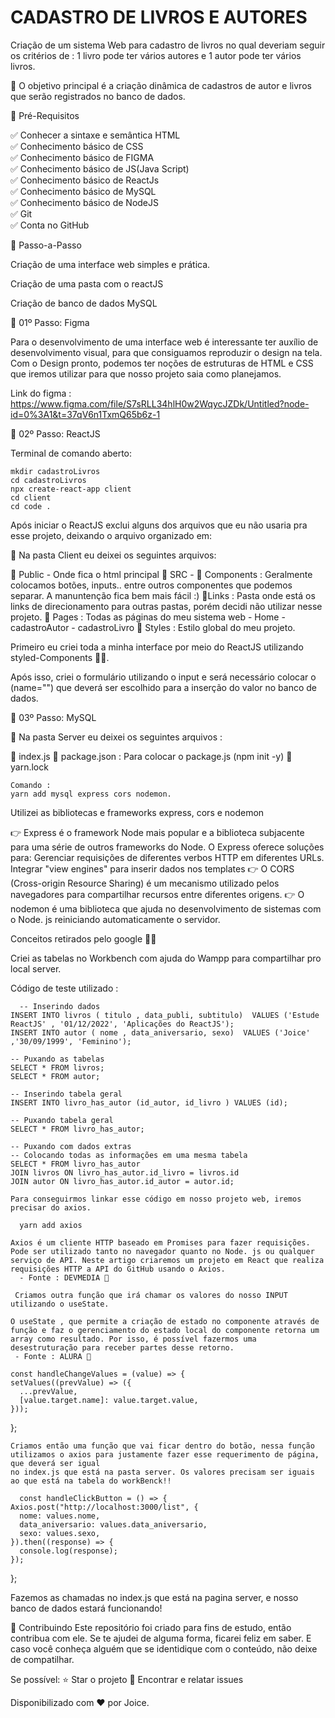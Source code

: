 # CADASTRO DE LIVROS E AUTORES

Criação de um sistema Web para cadastro de livros no qual deveriam seguir os critérios de : 1 livro pode ter vários autores e 1 autor pode ter vários livros.

💎 O objetivo principal é a criação dinâmica de cadastros de autor e livros que serão registrados no banco de dados.

🛑 Pré-Requisitos

✅ Conhecer a sintaxe e semântica HTML </br>
✅ Conhecimento básico de CSS </br>
✅ Conhecimento básico de FIGMA </br>
✅ Conhecimento básico de JS(Java Script)  </br>
✅ Conhecimento básico de ReactJs  </br>
✅ Conhecimento básico de MySQL </br>
✅ Conhecimento básico de NodeJS </br>
✅ Git </br>
✅ Conta no GitHub </br>

👣 Passo-a-Passo

Criação de uma interface web simples e prática.

Criação de uma pasta com o reactJS

Criação de banco de dados MySQL

👣 01º Passo: Figma

Para o desenvolvimento de uma interface web é interessante ter auxílio de desenvolvimento visual, para que consiguamos reproduzir o design na tela. 
Com o Design pronto, podemos ter noções de estruturas de HTML e CSS que iremos utilizar para que nosso projeto saia como planejamos.

Link do figma : https://www.figma.com/file/S7sRLL34hlH0w2WqycJZDk/Untitled?node-id=0%3A1&t=37qV6n1TxmQ65b6z-1

👣 02º Passo: ReactJS

Terminal de comando aberto:

    mkdir cadastroLivros
    cd cadastroLivros
    npx create-react-app client 
    cd client 
    cd code .
    
Após iniciar o ReactJS exclui alguns dos arquivos que eu não usaria pra esse projeto, deixando o arquivo organizado em:

📂 Na pasta Client eu deixei os seguintes arquivos:

 📎 Public - Onde fica o html principal
 📎 SRC -
 📎 Components : Geralmente colocamos botões, inputs.. entre outros componentes que podemos separar. A manuntenção fica bem mais fácil :)
      📎Links : Pasta onde está os links de direcionamento para outras pastas, porém decidi não utilizar nesse projeto.
  📎 Pages : Todas as páginas do meu sistema web
      - Home
      - cadastroAutor
      - cadastroLivro
  📎 Styles : Estilo global do meu projeto.
  
  Primeiro eu criei toda a minha interface por meio do ReactJS utilizando styled-Components 💅🏿. 

  Após isso, criei o formulário utilizando o input e será necessário colocar o (name="") que deverá ser escolhido para a inserção do valor no banco de dados. 
  
  👣 03º Passo: MySQL
  
  📂 Na pasta Server eu deixei os seguintes arquivos :

   📎 index.js
   📎 package.json : Para colocar o package.js (npm init -y)
   📎 yarn.lock
   
    Comando : 
    yarn add mysql express cors nodemon.

   Utilizei as bibliotecas e frameworks express, cors e nodemon
   
   👉 Express é o framework Node mais popular e a biblioteca subjacente para uma série de outros frameworks do Node. O Express oferece soluções para: Gerenciar requisições de diferentes verbos HTTP em diferentes URLs. Integrar "view engines" para inserir dados nos templates
   👉 O CORS (Cross-origin Resource Sharing) é um mecanismo utilizado pelos navegadores para compartilhar recursos entre diferentes origens. 
   👉 O nodemon é uma biblioteca que ajuda no desenvolvimento de sistemas com o Node. js reiniciando automaticamente o servidor. 
   
   Conceitos retirados pelo google 🫰🏼
   
   Criei as tabelas no Workbench com ajuda do Wampp para compartilhar pro local server. 

  Código de teste utilizado : 

      -- Inserindo dados
    INSERT INTO livros ( titulo , data_publi, subtitulo)  VALUES ('Estude ReactJS' , '01/12/2022', 'Aplicações do ReactJS');
    INSERT INTO autor ( nome , data_aniversario, sexo)  VALUES ('Joice' ,'30/09/1999', 'Feminino');
    
    -- Puxando as tabelas
    SELECT * FROM livros;
    SELECT * FROM autor;
    
    -- Inserindo tabela geral
    INSERT INTO livro_has_autor (id_autor, id_livro ) VALUES (id);
    
    -- Puxando tabela geral
    SELECT * FROM livro_has_autor;
    
    -- Puxando com dados extras
    -- Colocando todas as informações em uma mesma tabela
    SELECT * FROM livro_has_autor
    JOIN livros ON livro_has_autor.id_livro = livros.id
    JOIN autor ON livro_has_autor.id_autor = autor.id;
    
    Para conseguirmos linkar esse código em nosso projeto web, iremos precisar do axios.

      yarn add axios
      
    Axios é um cliente HTTP baseado em Promises para fazer requisições. Pode ser utilizado tanto no navegador quanto no Node. js ou qualquer serviço de API. Neste artigo criaremos um projeto em React que realiza requisições HTTP a API do GitHub usando o Axios.
      - Fonte : DEVMEDIA 🫰
      
     Criamos outra função que irá chamar os valores do nosso INPUT utilizando o useState.

    O useState , que permite a criação de estado no componente através de função e faz o gerenciamento do estado local do componente retorna um array como resultado. Por isso, é possível fazermos uma desestruturação para receber partes desse retorno.
     - Fonte : ALURA 🫰
     
    const handleChangeValues = (value) => {
    setValues((prevValue) => ({
      ...prevValue,
      [value.target.name]: value.target.value,
    }));
  };
   
    Criamos então uma função que vai ficar dentro do botão, nessa função utilizamos o axios para justamente fazer esse requerimento de página, que deverá ser igual 
    no index.js que está na pasta server. Os valores precisam ser iguais ao que está na tabela do workBenck!! 

      const handleClickButton = () => {
    Axios.post("http://localhost:3000/list", {
      nome: values.nome,
      data_aniversario: values.data_aniversario,
      sexo: values.sexo,
    }).then((response) => {
      console.log(response);
    });
  };
  
  Fazemos as chamadas no index.js que está na pagina server, e nosso banco de dados estará funcionando!
  
🤝 Contribuindo
Este repositório foi criado para fins de estudo, então contribua com ele. Se te ajudei de alguma forma, ficarei feliz em saber. E caso você conheça alguém que se identidique com o conteúdo, não deixe de compatilhar.

Se possível: ⭐️ Star o projeto 🐛 Encontrar e relatar issues

Disponibilizado com ♥ por Joice.
